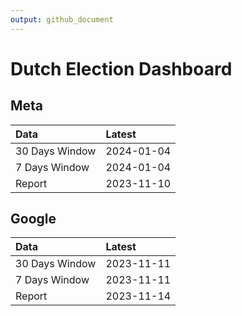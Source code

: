 ```yaml
---
output: github_document
---
```


# Dutch Election Dashboard



## Meta


|Data           |Latest     |
|:--------------|:----------|
|30 Days Window |2024-01-04 |
|7 Days Window  |2024-01-04 |
|Report         |2023-11-10 |

## Google


|Data           |Latest     |
|:--------------|:----------|
|30 Days Window |2023-11-11 |
|7 Days Window  |2023-11-11 |
|Report         |2023-11-14 |

